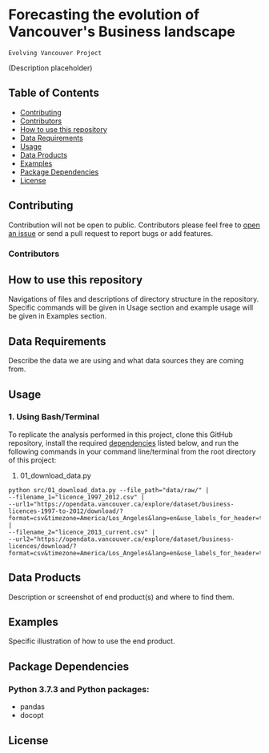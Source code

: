 # Forecasting the evolution of Vancouver's Business landscape

`Evolving Vancouver Project`

(Description placeholder)

## Table of Contents
- [Contributing](#contributing)
- [Contributors](#Contributors)
- [How to use this repository](#how-to-use-this-repository)
- [Data Requirements](#data-requirements)
- [Usage](#usage)
- [Data Products](#data-products)
- [Examples](#examples)
- [Package Dependencies](#package-dependencies)
- [License](#license)

## Contributing

Contribution will not be open to public. Contributors please feel free to [open an issue](https://github.com/deetken/evan/issues/new) or send a pull request to report bugs or add features.

### Contributors

## How to use this repository

Navigations of files and descriptions of directory structure in the repository. Specific commands will be given in Usage section and example usage will be given in Examples section. 

## Data Requirements

Describe the data we are using and what data sources they are coming from.

## Usage
### 1. Using Bash/Terminal 

To replicate the analysis performed in this project, clone this GitHub repository, install the required [dependencies](#package-dependencies) listed below, and run the following commands in your command line/terminal from the root directory of this project:

1. 01_download_data.py
```
python src/01_download_data.py --file_path="data/raw/" |
--filename_1="licence_1997_2012.csv" |
--url1="https://opendata.vancouver.ca/explore/dataset/business-licences-1997-to-2012/download/?format=csv&timezone=America/Los_Angeles&lang=en&use_labels_for_header=true&csv_separator=%3B" |
--filename_2="licence_2013_current.csv" |
--url2="https://opendata.vancouver.ca/explore/dataset/business-licences/download/?format=csv&timezone=America/Los_Angeles&lang=en&use_labels_for_header=true&csv_separator=%3B"
```

## Data Products

Description or screenshot of end product(s) and where to find them.

## Examples

Specific illustration of how to use the end product.

## Package Dependencies
### Python 3.7.3 and Python packages:

- pandas 
- docopt 

## License
